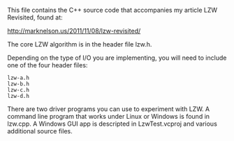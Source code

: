 This file contains the C++ source code that accompanies my article LZW Revisited, found at:

http://marknelson.us/2011/11/08/lzw-revisited/

The core LZW algorithm is in the header file lzw.h.

Depending on the type of I/O you are implementing, you will need to include one of the four header files:

    lzw-a.h
    lzw-b.h
    lzw-c.h
    lzw-d.h

There are two driver programs you can use to experiment with LZW. A command line program that works under Linux or Windows is found in lzw.cpp. A Windows GUI app is descripted in LzwTest.vcproj and various additional source files.